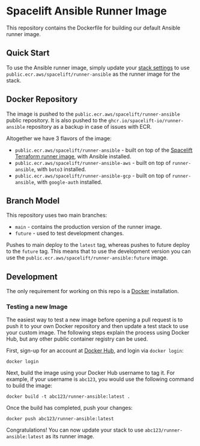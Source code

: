 # Spacelift Ansible Runner Image

This repository contains the Dockerfile for building our default Ansible runner image.

## Quick Start

To use the Ansible runner image, simply update your [stack settings](https://docs.spacelift.io/concepts/stack/stack-settings#runner-image)
to use `public.ecr.aws/spacelift/runner-ansible` as the runner image for the stack.

## Docker Repository

The image is pushed to the `public.ecr.aws/spacelift/runner-ansible` public repository. It is also pushed to the
`ghcr.io/spacelift-io/runner-ansible` repository as a backup in case of issues with ECR.

Altogether we have 3 flavors of the image:

- `public.ecr.aws/spacelift/runner-ansible` - built on top of the [Spacelift Terraform runner image](https://github.com/spacelift-io/runner-terraform), with Ansible installed.
- `public.ecr.aws/spacelift/runner-ansible-aws` - built on top of `runner-ansible`, with `boto3` installed.
- `public.ecr.aws/spacelift/runner-ansible-gcp` - built on top of `runner-ansible`, with `google-auth` installed.

## Branch Model

This repository uses two main branches:

- `main` - contains the production version of the runner image.
- `future` - used to test development changes.

Pushes to main deploy to the `latest` tag, whereas pushes to future deploy to the `future` tag. This
means that to use the development version you can use the `public.ecr.aws/spacelift/runner-ansible:future` image.

## Development

The only requirement for working on this repo is a [Docker](https://www.docker.com/) installation.

### Testing a new Image

The easiest way to test a new image before opening a pull request is to push it to your own
Docker repository and then update a test stack to use your custom image. The following steps
explain the process using Docker Hub, but any other public container registry can be used.

First, sign-up for an account at [Docker Hub](https://hub.docker.com/), and login via `docker login`:

```shell
docker login
```

Next, build the image using your Docker Hub username to tag it. For example, if your username
is `abc123`, you would use the following command to build the image:

```shell
docker build -t abc123/runner-ansible:latest .
```

Once the build has completed, push your changes:

```shell
docker push abc123/runner-ansible:latest
```

Congratulations! You can now update your stack to use `abc123/runner-ansible:latest` as its
runner image.
